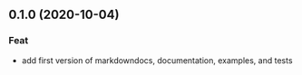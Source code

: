 ## 0.1.0 (2020-10-04)

### Feat

- add first version of markdowndocs, documentation, examples, and tests
